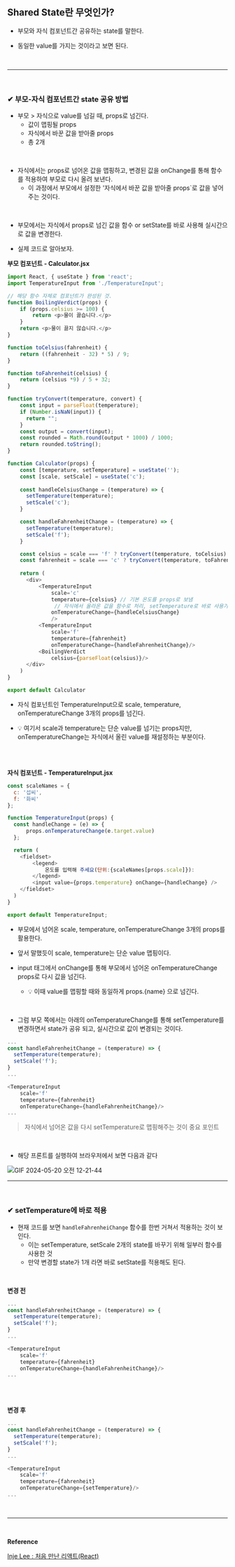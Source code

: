 ## Shared State란 무엇인가?
- 부모와 자식 컴포넌트간 공유하는 state를 말한다.

- 동일한 value를 가지는 것이라고 보면 된다.
<br>
<hr>
<br>

### ✔ 부모-자식 컴포넌트간 state 공유 방법
- 부모 > 자식으로 value를 넘길 때, props로 넘긴다.
  - 값이 맵핑될 props
  - 자식에서 바꾼 값을 받아줄 props
  - 총 2개
<br>

- 자식에서는 props로 넘어온 값을 맵핑하고, 변경된 값을 onChange를 통해 함수를 적용하여 부모로 다시 올려 보낸다.
  - 이 과정에서 부모에서 설정한 '자식에서 바꾼 값을 받아줄 props`로 값을 넣어주는 것이다.
<br>

- 부모에서는 자식에서 props로 넘긴 값을 함수 or setState를 바로 사용해 실시간으로 값을 변경한다.

- 실제 코드로 알아보자.

**부모 컴포넌트 - Calculator.jsx**
```javascript
import React, { useState } from 'react';
import TemperatureInput from './TemperatureInput';

// 해당 함수 자체로 컴포넌트가 완성된 것.
function BoilingVerdict(props) {
    if (props.celsius >= 100) {
        return <p>물이 끓습니다.</p>
    }
    return <p>물이 끓지 않습니다.</p>
}

function toCelsius(fahrenheit) {
    return ((fahrenheit - 32) * 5) / 9;
}

function toFahrenheit(celsius) {
    return (celsius *9) / 5 + 32;
}

function tryConvert(temperature, convert) {
    const input = parseFloat(temperature);
    if (Number.isNaN(input)) {
      return "";
    }
    const output = convert(input);
    const rounded = Math.round(output * 1000) / 1000;
    return rounded.toString();
}

function Calculator(props) {
    const [temperature, setTemperature] = useState('');
    const [scale, setScale] = useState('c');
    
    const handleCelsiusChange = (temperature) => {
      setTemperature(temperature);
      setScale('c');
    }

    const handleFahrenheitChange = (temperature) => {
      setTemperature(temperature);
      setScale('f');
    }

    const celsius = scale === 'f' ? tryConvert(temperature, toCelsius) : temperature;
    const fahrenheit = scale === 'c' ? tryConvert(temperature, toFahrenheit) : temperature;
    
    return (
      <div>
          <TemperatureInput
              scale='c'
              temperature={celsius} // 기본 온도를 props로 보냄
               // 자식에서 올라온 값을 함수로 처리, setTemperature로 바로 사용가능하지만, setScale 때문에 함수 사용
              onTemperatureChange={handleCelsiusChange}
              />
          <TemperatureInput
              scale='f'
              temperature={fahrenheit}
              onTemperatureChange={handleFahrenheitChange}/>
          <BoilingVerdict
              celsius={parseFloat(celsius)}/>
      </div>
    )
}

export default Calculator
```
- 자식 컴포넌트인 TemperatureInput으로 scale, temperature, onTemperatureChange 3개의 props를 넘긴다.

- 💡 여기서 scale과 temperature는 단순 value를 넘기는 props지만, onTemperatureChange는 자식에서 올린 value를 재설정하는 부분이다.
<br>
<br>

**자식 컴포넌트 - TemperatureInput.jsx**
```javascript
const scaleNames = {
  c: '섭씨',
  f: '화씨'
};

function TemperatureInput(props) {
  const handleChange = (e) => {
      props.onTemperatureChange(e.target.value)
  };

  return (
    <fieldset>
        <legend>
            온도를 입력해 주세요(단위:{scaleNames[props.scale]}):    
        </legend>
        <input value={props.temperature} onChange={handleChange} />
    </fieldset>
  )
}

export default TemperatureInput;
```
- 부모에서 넘어온 scale, temperature, onTemperatureChange 3개의 props를 활용한다.

- 앞서 말했듯이 scale, temperature는 단순 value 맵핑이다.

- input 태그에서 onChange를 통해 부모에서 넘어온 onTemperatureChange props로 다시 값을 넘긴다.
  - 💡 이때 value를 맵핑할 때와 동일하게 props.{name} 으로 넘긴다.
<br>

- 그럼 부모 쪽에서는 아래의 onTemperatureChange를 통해 setTemperature를 변경하면서 state가 공유 되고, 실시간으로 값이 변경되는 것이다. 

```javascript
...
const handleFahrenheitChange = (temperature) => {
  setTemperature(temperature);
  setScale('f');
}
...

<TemperatureInput
    scale='f'
    temperature={fahrenheit}
    onTemperatureChange={handleFahrenheitChange}/>
...
```
> 자식에서 넘어온 값을 다시 setTemperature로 맵핑해주는 것이 중요 포인트
<br>

- 해당 프론트를 실행하여 브라우저에서 보면 다음과 같다

![GIF 2024-05-20 오전 12-21-44](https://github.com/yejun95/Today-I-Learned/assets/121341413/a384d436-a77c-4bfe-af79-15cab7485d18)
<br>
<hr>
<br>

### ✔ setTemperature에 바로 적용
- 현재 코드를 보면 `handleFahrenheiChange` 함수를 한번 거쳐서 적용하는 것이 보인다.
  - 이는 setTemperature, setScale 2개의 state를 바꾸기 위해 일부러 함수를 사용한 것
  - 만약 변경할 state가 1개 라면 바로 setState를 적용해도 된다.
<br>

**변경 전**
```javascript
...
const handleFahrenheitChange = (temperature) => {
  setTemperature(temperature);
  setScale('f');
}
...

<TemperatureInput
    scale='f'
    temperature={fahrenheit}
    onTemperatureChange={handleFahrenheitChange}/>
...
```
<br>
<br>

**변경 후**
```javascript
...
const handleFahrenheitChange = (temperature) => {
  setTemperature(temperature);
  setScale('f');
}
...

<TemperatureInput
    scale='f'
    temperature={fahrenheit}
    onTemperatureChange={setTemperature}/>
...
```
<br>
<hr>
<br>

**Reference**<br>

[Inje Lee : 처음 만난 리액트(React)](https://www.inflearn.com/course/%EC%B2%98%EC%9D%8C-%EB%A7%8C%EB%82%9C-%EB%A6%AC%EC%95%A1%ED%8A%B8/dashboard)
